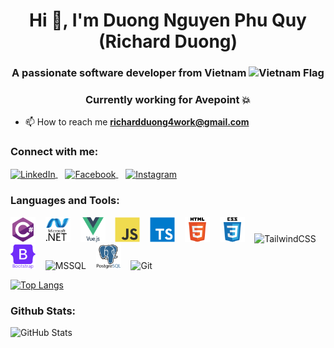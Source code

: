 <h1 align="center">Hi 👋, I'm Duong Nguyen Phu Quy (Richard Duong)</h1>
<h3 align="center">A passionate software developer from Vietnam <img src="https://upload.wikimedia.org/wikipedia/commons/2/21/Flag_of_Vietnam.svg" alt="Vietnam Flag" width="30">
</h3> 
<h3 align="center">Currently working for Avepoint 💥</h3>

- 📫 How to reach me **richardduong4work@gmail.com**

### Connect with me:

<p align="left">
  <a href="https://linkedin.com/in/duong-nguyen-phu-quy/" target="_blank" rel="noreferrer">
    <img align="center" src="https://raw.githubusercontent.com/rahuldkjain/github-profile-readme-generator/master/src/images/icons/Social/linked-in-alt.svg" alt="LinkedIn" height="30" width="40" />
  </a>
  &nbsp;&nbsp;
  <a href="https://www.facebook.com/primerichardd" target="_blank" rel="noreferrer">
    <img align="center" src="https://raw.githubusercontent.com/rahuldkjain/github-profile-readme-generator/master/src/images/icons/Social/facebook.svg" alt="Facebook" height="30" width="40" />
  </a>
  &nbsp;&nbsp;
  <a href="https://instagram.com/quydnp" target="_blank" rel="noreferrer">
    <img align="center" src="https://raw.githubusercontent.com/rahuldkjain/github-profile-readme-generator/master/src/images/icons/Social/instagram.svg" alt="Instagram" height="30" width="40" />
  </a>
</p>

### Languages and Tools:

<p align="left">
  <a>
    <img src="https://raw.githubusercontent.com/devicons/devicon/master/icons/csharp/csharp-original.svg" alt="C#" width="40" height="40" />
  </a>
  &nbsp;&nbsp;
  <a>
    <img src="https://raw.githubusercontent.com/devicons/devicon/master/icons/dot-net/dot-net-original-wordmark.svg" alt=".NET" width="40" height="40" />
  </a>
  &nbsp;&nbsp;
  <a>
    <img src="https://raw.githubusercontent.com/devicons/devicon/master/icons/vuejs/vuejs-original-wordmark.svg" alt="Vue.js" width="40" height="40" />
  </a>
  &nbsp;&nbsp;
  <a>
    <img src="https://raw.githubusercontent.com/devicons/devicon/master/icons/javascript/javascript-original.svg" alt="JavaScript" width="40" height="40" />
  </a>
  &nbsp;&nbsp;
  <a>
    <img src="https://raw.githubusercontent.com/devicons/devicon/master/icons/typescript/typescript-original.svg" alt="TypeScript" width="40" height="40" />
  </a>
  &nbsp;&nbsp;
  <a>
    <img src="https://raw.githubusercontent.com/devicons/devicon/master/icons/html5/html5-original-wordmark.svg" alt="HTML5" width="40" height="40" />
  </a>
  &nbsp;&nbsp;
  <a>
    <img src="https://raw.githubusercontent.com/devicons/devicon/master/icons/css3/css3-original-wordmark.svg" alt="CSS3" width="40" height="40" />
  </a>
  &nbsp;&nbsp;
  <a>
    <img src="https://www.vectorlogo.zone/logos/tailwindcss/tailwindcss-icon.svg" alt="TailwindCSS" width="40" height="40" />
  </a>
  &nbsp;&nbsp;
  <a>
    <img src="https://raw.githubusercontent.com/devicons/devicon/master/icons/bootstrap/bootstrap-plain-wordmark.svg" alt="Bootstrap" width="40" height="40" />
  </a>
  &nbsp;&nbsp;
  <a>
    <img src="https://www.svgrepo.com/show/303229/microsoft-sql-server-logo.svg" alt="MSSQL" width="40" height="40" />
  </a>
  &nbsp;&nbsp;
  <a>
    <img src="https://raw.githubusercontent.com/devicons/devicon/master/icons/postgresql/postgresql-original-wordmark.svg" alt="PostgreSQL" width="40" height="40" />
  </a>
  &nbsp;&nbsp;
  <a>
    <img src="https://www.vectorlogo.zone/logos/git-scm/git-scm-icon.svg" alt="Git" width="40" height="40" />
  </a>
</p>

[![Top Langs](https://github-readme-stats.vercel.app/api/top-langs/?username=quydnp&layout=compact)](https://github.com/anuraghazra/github-readme-stats)

### Github Stats:
![GitHub Stats](https://github-readme-stats.vercel.app/api?username=quydnp&show_icons=true&theme=dark)


